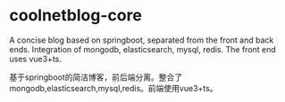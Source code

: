 # coolnetblog-core
A concise blog based on springboot, separated from the front and back ends. Integration of mongodb, elasticsearch, mysql, redis. The front end uses vue3+ts.

基于springboot的简洁博客，前后端分离。整合了mongodb,elasticsearch,mysql,redis。前端使用vue3+ts。

